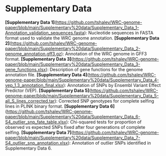 # Supplementary Data

**[Supplementary Data 1]**(https://github.com/tshalev/WRC-genome-paper/blob/main/Supplementary%20data/Supplementary_Data_1-Annotation_validation_sequences.fasta): Nucleotide sequences in FASTA format used to validate the WRC genome annotation.
**[Supplementary Data 2]**(https://github.com/tshalev/WRC-genome-paper/blob/main/Supplementary%20data/Supplementary_Data_2-genome_annotation.gff3.gz): Annotation of the WRC genome in GFF3 format.
**[Supplementary Data 3]**(https://github.com/tshalev/WRC-genome-paper/blob/main/Supplementary%20data/Supplementary_Data_3-gene_functions.xlsx): Description of gene functions for the genome annotation file.
**[Supplementary Data 4]**(https://github.com/tshalev/WRC-genome-paper/blob/main/Supplementary%20data/Supplementary_Data_4-vep_1.3_annotation_final.xlsx): Annotation of SNPs by Ensembl Variant Effect Predictor (VEP).
**[Supplementary Data 5]**(https://github.com/tshalev/WRC-genome-paper/blob/main/Supplementary%20data/Supplementary_Data_5-all_S_lines_corrected.tar): Corrected SNP genotypes for complete selfing lines in PLINK binary format.
**[Supplementary Data 6]**(https://github.com/tshalev/WRC-genome-paper/blob/main/Supplementary%20data/Supplementary_Data_6-S4_outlier_snp_fate_table.xlsx): Chi-squared tests for proportion of observed vs expected SNPs fixed after four generations of complete selfing.
**[Supplementary Data 7]**(https://github.com/tshalev/WRC-genome-paper/blob/main/Supplementary%20data/Supplementary_Data_7-S4_outlier_snp_annotation.xlsx): Annotation of outlier SNPs identified in Supplementary Data 6.
